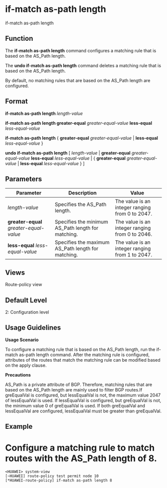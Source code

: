 if-match as-path length
=======================

if-match as-path length

Function
--------



The **if-match as-path length** command configures a matching rule that is based on the AS\_Path length.

The **undo if-match as-path length** command deletes a matching rule that is based on the AS\_Path length.



By default, no matching rules that are based on the AS\_Path length are configured.


Format
------

**if-match as-path length** *length-value*

**if-match as-path length greater-equal** *greater-equal-value* **less-equal** *less-equal-value*

**if-match as-path length** { **greater-equal** *greater-equal-value* | **less-equal** *less-equal-value* }

**undo if-match as-path length** [ *length-value* | **greater-equal** *greater-equal-value* **less-equal** *less-equal-value* | { **greater-equal** *greater-equal-value* | **less-equal** *less-equal-value* } ]


Parameters
----------

| Parameter | Description | Value |
| --- | --- | --- |
| *length-value* | Specifies the AS\_Path length. | The value is an integer ranging from 0 to 2047. |
| **greater-equal** *greater-equal-value* | Specifies the minimum AS\_Path length for matching. | The value is an integer ranging from 0 to 2046. |
| **less-equal** *less-equal-value* | Specifies the maximum AS\_Path length for matching. | The value is an integer ranging from 1 to 2047. |



Views
-----

Route-policy view


Default Level
-------------

2: Configuration level


Usage Guidelines
----------------

**Usage Scenario**



To configure a matching rule that is based on the AS\_Path length, run the if-match as-path length command. After the matching rule is configured, attributes of the routes that match the matching rule can be modified based on the apply clause.



**Precautions**



AS\_Path is a private attribute of BGP. Therefore, matching rules that are based on the AS\_Path length are mainly used to filter BGP routes.If greEqualVal is configured, but lessEqualVal is not, the maximum value 2047 of lessEqualVal is used. If lessEqualVal is configured, but greEqualVal is not, the minimum value 0 of greEqualVal is used. If both greEqualVal and lessEqualVal are configured, lessEqualVal must be greater than greEqualVal.




Example
-------

# Configure a matching rule to match routes with the AS\_Path length of 8.
```
<HUAWEI> system-view
[~HUAWEI] route-policy test permit node 10
[*HUAWEI-route-policy] if-match as-path length 8

```